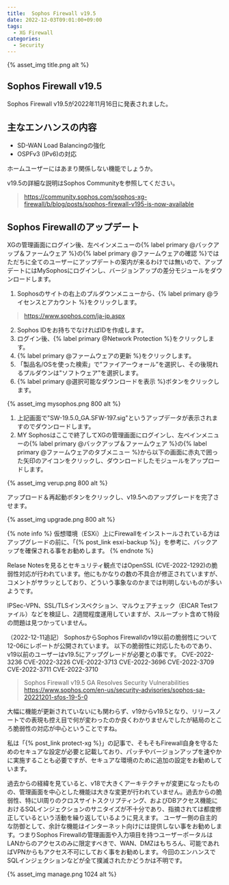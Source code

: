 ```yaml
---
title:  Sophos Firewall v19.5
date: 2022-12-03T09:01:00+09:00
tags:
  - XG Firewall
categories:
  - Security
---
```

{% asset_img title.png alt %}

## Sophos Firewall v19.5

Sophos Firewall v19.5が2022年11月16日に発表されました。
<!-- more -->

## 主なエンハンスの内容

- SD-WAN Load Balancingの強化
- OSPFv3 (IPv6)の対応

ホームユーザーにはあまり関係しない機能でしょうか。

v19.5の詳細な説明はSophos Communityを参照してください。
> <https://community.sophos.com/sophos-xg-firewall/b/blog/posts/sophos-firewall-v195-is-now-available>

## Sophos Firewallのアップデート

XGの管理画面にログイン後、左ペインメニューの{% label primary @バックアップ＆ファームウェア %}の{% label primary @ファームウェアの確認 %}ではただちに全てのユーザーにアップデートの案内が来るわけでは無いので、アップデートにはMySophosにログインし、バージョンアップの差分モジュールをダウンロードします。

1. Sophosのサイトの右上のプルダウンメニューから、{% label primary @ライセンスとアカウント %}をクリックします。
 > https://www.sophos.com/ja-jp.aspx
2. Sophos IDをお持ちでなければIDを作成します。
3. ログイン後、{% label primary @Network Protection %}をクリックします。
4. {% label primary @ファームウェアの更新 %}をクリックします。
5. 「製品名/OSを使った検索」で”ファイアーウォール”を選択し、その後現れるプルダウンは"ソフトウェア"を選択します。
6. {% label primary @選択可能なダウンロードを表示 %}ボタンをクリックします。

{% asset_img mysophos.png 800 alt %}

1. 上記画面で"SW-19.5.0_GA.SFW-197.sig"というアップデータが表示されますのでダウンロードします。
2. MY Sophosはここで終了してXGの管理画面にログインし、左ペインメニューの{% label primary @バックアップ＆ファームウェア %}の{% label primary @ファームウェアのタブメニュー %}から以下の画面に赤丸で囲った矢印のアイコンをクリックし、ダウンロードしたモジュールをアップロードします。

{% asset_img verup.png 800 alt %}

アップロード＆再起動ボタンをクリックし、v19.5へのアップグレードを完了させます。

{% asset_img upgrade.png 800 alt %}

{% note info %}
仮想環境（ESXi）上にFirewallをインストールされている方はアップグレードの前に、「{% post_link esxi-backup %}」を参考に、バックアップを確保される事をお勧めします。
{% endnote %}

Relase Notesを見るとセキュリティ観点ではOpenSSL (CVE-2022-1292)の脆弱性対応が行われています。他にもかなりの数の不具合が修正されていますが、コメントがサラッとしており、どういう事象なのかまでは判明しないものが多いようです。

IPSec-VPN、SSL/TLSインスペクション、マルウェアチェック（EICAR Testファイル）などを検証し、2週間程度運用していますが、スループット含めて特段の問題は見つかっていません。

（2022-12-11追記）
SophosからSophos Firewallのv19以前の脆弱性について12-06にレポートが公開されています。
以下の脆弱性に対応したものであり、v19以前のユーザーはv19.5にアップグレードが必要との事です。
CVE-2022-3236
CVE-2022-3226
CVE-2022-3713
CVE-2022-3696
CVE-2022-3709
CVE-2022-3711
CVE-2022-3710

> Sophos Firewall v19.5 GA Resolves Security Vulnerabilities
 <https://www.sophos.com/en-us/security-advisories/sophos-sa-20221201-sfos-19-5-0>

大幅に機能が更新されていないにも関わらず、v19からv19.5となり、リリースノートでの表現も控え目で何が変わったのか良くわかりませんでしたが結局のところ脆弱性の対応が中心ということですね。

私は「{% post_link protect-xg %}」の記事で、そもそもFirewall自身を守るためのセキュアな設定が必要と記載しており、パッチやバージョンアップを速やかに実施することも必要ですが、セキュアな環境のために追加の設定をお勧めしています。

過去からの経緯を見ていると、v18で大きくアーキテクチャが変更になったものの、管理画面を中心とした機能は大きな変更が行われていません。過去からの脆弱性、特にUI周りのクロスサイトスクリプティング、およびDBアクセス機能におけるSQLインジェクションのサニタイズが不十分であり、指摘されては都度修正しているという活動を繰り返しているように見えます。
ユーザー側の自主的な防御として、余計な機能はインターネット向けには提供しない事をお勧めします。つまりSophos Firewallの管理画面や入力項目を持つユーザーポータルはLANからのアクセスのみに限定すべきで、WAN、DMZはもちろん、可能であればVPNからもアクセス不可にしておく事をお勧めします。今回のエンハンスでSQLインジェクションなどが全て撲滅されたかどうかは不明です。

{% asset_img manage.png 1024 alt %}
